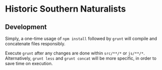 # Historic Southern Naturalists

## Development
Simply, a one-time usage of `npm install` followed by `grunt` will compile and concatenate files responsibly.

Execute `grunt` after any changes are done within `src/**/*` or `js/**/*`. Alternatively, `grunt less` and `grunt concat` will be more specific, in order to save time on execution.
